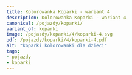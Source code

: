```yaml
---
title: Kolorowanka Koparki - wariant 4
description: Kolorowanka Koparki - wariant 4
canonical: /pojazdy/koparki/
variant_of: koparki
image: /pojazdy/koparki/4/koparki-4.svg
pdf: /pojazdy/koparki/4/koparki-4.pdf
alt: "koparki kolorowanki dla dzieci"
tags:
- pojazdy
- koparki
---
```

